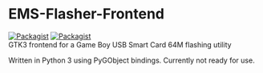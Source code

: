 # EMS-Flasher-Frontend
[![Packagist](https://img.shields.io/badge/status-experimental-orange.svg)]()
[![Packagist](https://img.shields.io/badge/license-MIT-blue.svg)]()  
GTK3 frontend for a Game Boy USB Smart Card 64M flashing utility

Written in Python 3 using PyGObject bindings.
Currently not ready for use.
